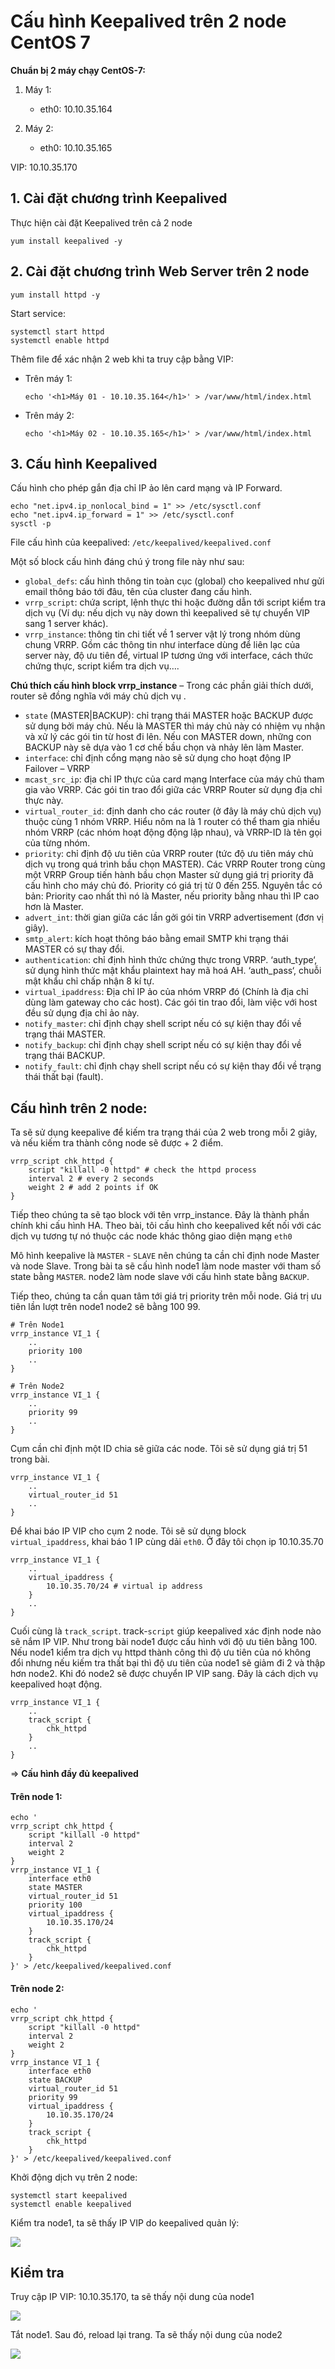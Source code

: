 # Cấu hình Keepalived trên 2 node CentOS 7

**Chuẩn bị 2 máy chạy CentOS-7:**

1. Máy 1:
    - eth0: 10.10.35.164

2. Máy 2:
    - eth0: 10.10.35.165

VIP: 10.10.35.170

## 1. Cài đặt chương trình Keepalived
Thực hiện cài đặt Keepalived trên cả 2 node
```
yum install keepalived -y
```

## 2. Cài đặt chương trình Web Server trên 2 node
```
yum install httpd -y
```

Start service:
```
systemctl start httpd
systemctl enable httpd
```

Thêm file để xác nhận 2 web khi ta truy cập bằng VIP:
- Trên máy 1:
    ```
    echo '<h1>Máy 01 - 10.10.35.164</h1>' > /var/www/html/index.html
    ```

- Trên máy 2:
    ```
    echo '<h1>Máy 02 - 10.10.35.165</h1>' > /var/www/html/index.html
    ```

## 3. Cấu hình Keepalived
Cấu hình cho phép gắn địa chỉ IP ảo lên card mạng và IP Forward.
```
echo "net.ipv4.ip_nonlocal_bind = 1" >> /etc/sysctl.conf
echo "net.ipv4.ip_forward = 1" >> /etc/sysctl.conf
sysctl -p
```

File cấu hình của keepalived: `/etc/keepalived/keepalived.conf`

Một số block cấu hình đáng chú ý trong file này như sau:

- `global_defs`: cấu hình thông tin toàn cục (global) cho keepalived như gửi email thông báo tới đâu, tên của cluster đang cấu hình.
- `vrrp_script`: chứa script, lệnh thực thi hoặc đường dẫn tới script kiểm tra dịch vụ (Ví dụ: nếu dịch vụ này down thì keepalived sẽ tự chuyển VIP sang 1 server khác).
- `vrrp_instance`: thông tin chi tiết về 1 server vật lý trong nhóm dùng chung VRRP. Gồm các thông tin như interface dùng để liên lạc của server này, độ ưu tiên để, virtual IP tương ứng với interface, cách thức chứng thực, script kiểm tra dịch vụ….

**Chú thích cấu hình block vrrp_instance**
– Trong các phần giải thích dưới, router sẽ đồng nghĩa với máy chủ dịch vụ .

- `state` (MASTER|BACKUP): chỉ trạng thái MASTER hoặc BACKUP được sử dụng bởi máy chủ. Nếu là MASTER thì máy chủ này có nhiệm vụ nhận và xử lý các gói tin từ host đi lên. Nếu con MASTER down, những con BACKUP này sẽ dựa vào 1 cơ chế bầu chọn và nhảy lên làm Master.
- `interface`: chỉ định cổng mạng nào sẽ sử dụng cho hoạt động IP Failover – VRRP
- `mcast_src_ip`: địa chỉ IP thực của card mạng Interface của máy chủ tham gia vào VRRP. Các gói tin trao đổi giữa các VRRP Router sử dụng địa chỉ thực này.
- `virtual_router_id`: định danh cho các router (ở đây là máy chủ dịch vụ) thuộc cùng 1 nhóm VRRP. Hiểu nôm na là 1 router có thể tham gia nhiều nhóm VRRP (các nhóm hoạt động động lập nhau), và VRRP-ID là tên gọi của từng nhóm.
- `priority`: chỉ định độ ưu tiên của VRRP router (tức độ ưu tiên máy chủ dịch vụ trong quá trình bầu chọn MASTER). Các VRRP Router trong cùng một VRRP Group tiến hành bầu chọn Master sử dụng giá trị priority đã cấu hình cho máy chủ đó. Priority có giá trị từ 0 đến 255. Nguyên tắc có bản: Priority cao nhất thì nó là Master, nếu priority bằng nhau thì IP cao hơn là Master.
- `advert_int`: thời gian giữa các lần gởi gói tin VRRP advertisement (đơn vị giây).
- `smtp_alert`: kích hoạt thông báo bằng email SMTP khi trạng thái MASTER có sự thay đổi.
- `authentication`: chỉ định hình thức chứng thực trong VRRP. ‘auth_type‘, sử dụng hình thức mật khẩu plaintext hay mã hoá AH. ‘auth_pass‘, chuỗi mật khẩu chỉ chấp nhận 8 kí tự.
- `virtual_ipaddress`: Địa chỉ IP ảo của nhóm VRRP đó (Chính là địa chỉ dùng làm gateway cho các host). Các gói tin trao đổi, làm việc với host đều sử dụng địa chỉ ảo này.
- `notify_master`: chỉ định chạy shell script nếu có sự kiện thay đổi về trạng thái MASTER.
- `notify_backup`: chỉ định chạy shell script nếu có sự kiện thay đổi về trạng thái BACKUP.
- `notify_fault`: chỉ định chạy shell script nếu có sự kiện thay đổi về trạng thái thất bại (fault).

## Cấu hình trên 2 node:
Ta sẽ sử dụng keepalive để kiếm tra trạng thái của 2 web trong mỗi 2 giây, và nếu kiếm tra thành công node sẽ được + 2 điểm.
```
vrrp_script chk_httpd {
    script "killall -0 httpd" # check the httpd process
    interval 2 # every 2 seconds
    weight 2 # add 2 points if OK
}
```

Tiếp theo chúng ta sẽ tạo block với tên vrrp_instance. Đây là thành phần chính khi cấu hình HA. Theo bài, tôi cấu hình cho keepalived kết nối với các dịch vụ tương tự nó thuộc các node khác thông giao diện mạng `eth0`

Mô hình keepalive là `MASTER` - `SLAVE` nên chúng ta cần chỉ định node Master và node Slave. Trong bài ta sẽ cấu hình node1 làm node master với tham số state bằng `MASTER`. node2 làm node slave với cấu hình state bằng `BACKUP`.

Tiếp theo, chúng ta cần quan tâm tới giá trị priority trên mỗi node. Giá trị ưu tiên lần lượt trên node1 node2 sẽ bằng 100 99.
```
# Trên Node1
vrrp_instance VI_1 {
    ..
    priority 100
    ..
}

# Trên Node2
vrrp_instance VI_1 {
    ..
    priority 99
    ..
}
```

Cụm cần chỉ định một ID chia sẽ giữa các node. Tôi sẽ sử dụng giá trị 51 trong bài.
```
vrrp_instance VI_1 {
    ..
    virtual_router_id 51
    ..
}
```

Để khai báo IP VIP cho cụm 2 node. Tôi sẽ sử dụng block `virtual_ipaddress`, khai báo 1 IP cùng dải `eth0`. Ở đây tôi chọn ip 10.10.35.70
```
vrrp_instance VI_1 {
    ..
    virtual_ipaddress {
        10.10.35.70/24 # virtual ip address 
    }
    ..
}
```

Cuối cùng là `track_script`. track-`script` giúp keepalived xác định node nào sẽ nắm IP VIP. Như trong bài node1 được cấu hình với độ ưu tiên bằng 100. Nếu node1 kiểm tra dịch vụ httpd thành công thì độ ưu tiên của nó không đổi nhưng nếu kiếm tra thất bại thì độ ưu tiên của node1 sẽ giảm đi 2 và thập hơn node2. Khi đó node2 sẽ được chuyển IP VIP sang. Đây là cách dịch vụ keepalived hoạt động.
```
vrrp_instance VI_1 {
    ..
    track_script {
        chk_httpd
    }
    ..
}
```

=> **Cấu hình đầy đủ keepalived**
#### Trên node 1:
```
echo '
vrrp_script chk_httpd {
    script "killall -0 httpd"
    interval 2
    weight 2 
}
vrrp_instance VI_1 {
    interface eth0
    state MASTER
    virtual_router_id 51
    priority 100
    virtual_ipaddress {
        10.10.35.170/24
    }
    track_script {
        chk_httpd
    }
}' > /etc/keepalived/keepalived.conf
```

#### Trên node 2:
```
echo '
vrrp_script chk_httpd {
    script "killall -0 httpd"
    interval 2
    weight 2 
}
vrrp_instance VI_1 {
    interface eth0
    state BACKUP
    virtual_router_id 51
    priority 99
    virtual_ipaddress {
        10.10.35.170/24
    }
    track_script {
        chk_httpd
    }
}' > /etc/keepalived/keepalived.conf
```

Khởi động dịch vụ trên 2 node:
```
systemctl start keepalived
systemctl enable keepalived
```

Kiểm tra node1, ta sẽ thấy IP VIP do keepalived quản lý:

<img src="..\images\keepalive\Screenshot_5.png">

## Kiểm tra
Truy cập IP VIP: 10.10.35.170, ta sẽ thấy nội dung của node1

<img src="..\images\keepalive\Screenshot_6.png">

Tắt node1. Sau đó, reload lại trang. Ta sẽ thấy nội dung của node2

<img src="..\images\keepalive\Screenshot_7.png">